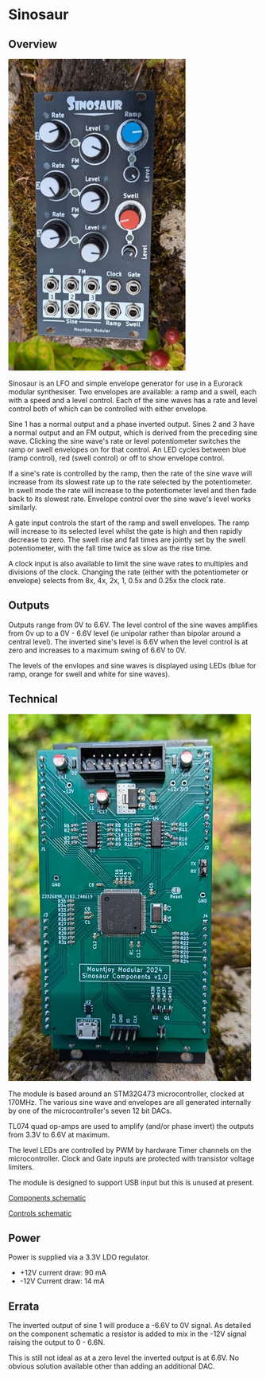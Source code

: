 # Sinosaur

## Overview

![Image](Graphics/Sinosaur_Front.jpg "icon")

Sinosaur is an LFO and simple envelope generator for use in a Eurorack modular synthesiser. Two envelopes are available: a ramp and a swell, each with a speed and a level control. Each of the sine waves has a rate and level control both of which can be controlled with either envelope.

Sine 1 has a normal output and a phase inverted output. Sines 2 and 3 have a normal output and an FM output, which is derived from the preceding sine wave. Clicking the sine wave's rate or level potentiometer switches the ramp or swell envelopes on for that control. An LED cycles between blue (ramp control), red (swell control) or off to show envelope control.

If a sine's rate is controlled by the ramp, then the rate of the sine wave will increase from its slowest rate up to the rate selected by the potentiometer. In swell mode the rate will increase to the potentiometer level and then fade back to its slowest rate. Envelope control over the sine wave's level works similarly.

A gate input controls the start of the ramp and swell envelopes. The ramp will increase to its selected level whilst the gate is high and then rapidly decrease to zero. The swell rise and fall times are jointly set by the swell potentiometer, with the fall time twice as slow as the rise time.

A clock input is also available to limit the sine wave rates to multiples and divisions of the clock. Changing the rate (either with the potentiometer or envelope) selects from 8x, 4x, 2x, 1, 0.5x and 0.25x the clock rate.

## Outputs

Outputs range from 0V to 6.6V. The level control of the sine waves amplifies from 0v up to a 0V - 6.6V level (ie unipolar rather than bipolar around a central level). The inverted sine's level is 6.6V when the level control is at zero and increases to a maximum swing of 6.6V to 0V.

The levels of the envlopes and sine waves is displayed using LEDs (blue for ramp, orange for swell and white for sine waves).

## Technical

![Image](Graphics/Sinosaur_Back.jpg "icon")

The module is based around an STM32G473 microcontroller, clocked at 170MHz. The various sine wave and envelopes are all generated internally by one of the microcontroller's seven 12 bit DACs.

TL074 quad op-amps are used to amplify (and/or phase invert) the outputs from 3.3V to 6.6V at maximum.

The level LEDs are controlled by PWM by hardware Timer channels on the microcontroller. Clock and Gate inputs are protected with transistor voltage limiters.

The module is designed to support USB input but this is unused at present.


[Components schematic](Hardware/Sinosaur_Components.pdf)

[Controls schematic](Hardware/Sinosaur_Controls.pdf)

## Power

Power is supplied via a 3.3V LDO regulator.

- +12V current draw: 90 mA
- -12V Current draw: 14 mA

## Errata

The inverted output of sine 1 will produce a -6.6V to 0V signal. As detailed on the component schematic a resistor is added to mix in the -12V signal raising the output to 0 - 6.6N.

This is still not ideal as at a zero level the inverted output is at 6.6V. No obvious solution available other than adding an additional DAC.